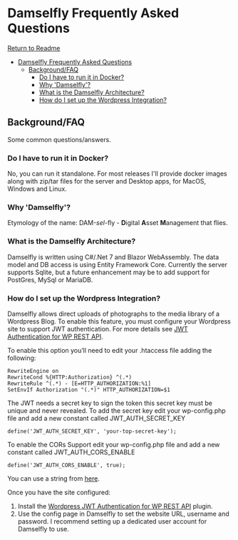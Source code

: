 
# Damselfly Frequently Asked Questions

[Return to Readme](../README.md)

- [Damselfly Frequently Asked Questions](#damselfly-frequently-asked-questions)
  - [Background/FAQ](#backgroundfaq)
    - [Do I have to run it in Docker?](#do-i-have-to-run-it-in-docker)
    - [Why 'Damselfly'?](#why-damselfly)
    - [What is the Damselfly Architecture?](#what-is-the-damselfly-architecture)
    - [How do I set up the Wordpress Integration?](#how-do-i-set-up-the-wordpress-integration)

## Background/FAQ

Some common questions/answers.

### Do I have to run it in Docker?

No, you can run it standalone. For most releases I'll provide docker images along with zip/tar files for the server and 
Desktop apps, for MacOS, Windows and Linux.

### Why 'Damselfly'?

Etymology of the name: DAM-_sel_-fly - **D**igital **A**sset **M**anagement that flies.

### What is the Damselfly Architecture?

Damselfly is written using C#/.Net 7 and Blazor WebAssembly. The data model and DB access is using Entity Framework Core. Currently the server supports Sqlite, but a future enhancement may be to add support for PostGres, MySql or MariaDB.

### How do I set up the Wordpress Integration?

Damselfly allows direct uploads of photographs to the media library of a Wordpress Blog. To enable this feature, you must configure your Wordpress site to support JWT authentication. For more details see [JWT Authentication for WP REST API](https://wordpress.org/plugins/jwt-authentication-for-wp-rest-api/).

To enable this option you’ll need to edit your .htaccess file adding the following:

    RewriteEngine on
    RewriteCond %{HTTP:Authorization} ^(.*)
    RewriteRule ^(.*) - [E=HTTP_AUTHORIZATION:%1]
    SetEnvIf Authorization "(.*)" HTTP_AUTHORIZATION=$1
    
The JWT needs a secret key to sign the token this secret key must be unique and never revealed. To add the secret key edit your wp-config.php file and add a new constant called JWT_AUTH_SECRET_KEY

    define('JWT_AUTH_SECRET_KEY', 'your-top-secret-key');

To enable the CORs Support edit your wp-config.php file and add a new constant called JWT_AUTH_CORS_ENABLE

    define('JWT_AUTH_CORS_ENABLE', true);

You can use a string from [here](https://api.wordpress.org/secret-key/1.1/salt/).

Once you have the site configured:

1. Install the [Wordpress JWT Authentication for WP REST API](https://wordpress.org/plugins/jwt-authentication-for-wp-rest-api/) 
plugin.
2. Use the config page in Damselfly to set the website URL, username and password. I recommend setting up a dedicated user account 
for Damselfly to use.